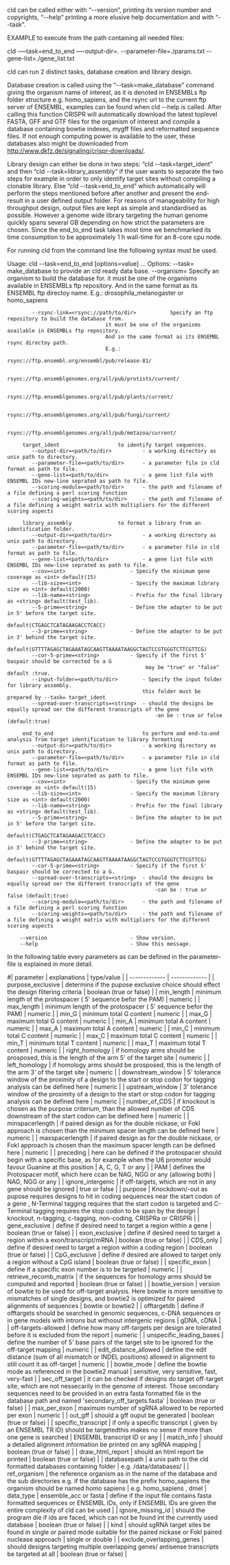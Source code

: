 cld can be called either with “--version”, printing its version number and copyrights, 
“--help” printing a more elusive help documentation and with “--task”. 

EXAMPLE to execute from the path containing all needed files:

cld -—task=end_to_end —-output-dir=. --parameter-file=./params.txt --gene-list=./gene_list.txt		    

cld can run 2 distinct tasks, database creation and 
library design.

Database creation 
	is called using the “--task=make_database” command 
	giving the organism name of interest, as it is denoted in ENSEMBLs ftp folder structure
	e.g. homo_sapiens, and the rsync url to the current ftp server of ENSEMBL, examples 
 	can be found when cld  --help is called. After calling this function CRISPR will 
 	automatically download the latest toplevel FASTA, GFF and GTF files for the organism 
 	of interest and compile a database containing bowtie indexes, mygff files and 
 	reformatted sequence files. If not enough computing power is available to the user, 
 	these databases also might be downloaded from http://www.dkfz.de/signaling/crispr-downloads/. 

Library design
	can either be done in two steps: “cld 
	 --task=target_ident” and then “cld  --task=library_assembly” if the user wants 
 	to separate the two steps for example in order to only identify target sites without 
 	compiling a clonable library. 
 	Else “cld  --task=end_to_end” which automatically will perform the steps mentioned before 
 	after another and present the end-result in a user defined output folder. 
 	For reasons of manageability for high throughput design, output files are kept 
 	as simple and standardised as possible. However a genome wide library targeting 
 	the human genome quickly spans several GB depending on how strict the parameters 
 	are chosen. Since the end_to_end task takes most time we benchmarked its time 
 	consumption to be approximately 1 h wall-time for an 8-core cpu node.
 	

For running cld from the command line the following syntax must be used.

Usage: cld  --task=end_to_end [options=value] ...
Options:
	    --task=<task option>
		 make_database 				to provide an cld ready data base.
		    --organism=<string>		Specify an organism to build the database for.
								    it must be one of the organisms available in ENSEMBLs ftp repository.
								    And in the same format as its ENSEMBL ftp directoy name.
								    E.g.: drosophila_melanogaster or homo_sapiens

		    --rsync-link=<rsync://path/to/dir>	         Specify an ftp repository to build the database from.
								    it must be one of the organisms available in ENSEMBLs ftp repository.
								    And in the same format as its ENSEMBL rsync directoy path.
								    E.g.: 
								    rsync://ftp.ensembl.org/ensembl/pub/release-81/
								    
								    rsync://ftp.ensemblgenomes.org/all/pub/protists/current/

									rsync://ftp.ensemblgenomes.org/all/pub/plants/current/

									rsync://ftp.ensemblgenomes.org/all/pub/fungi/current/
									
									rsync://ftp.ensemblgenomes.org/all/pub/metazoa/current/

		 target_ident 					to identify target sequences.
		    --output-dir=<path/to/dir>			- a working directory as unix path to directory.
		    --parameter-file=<path/to/dir>		- a parameter file in cld format as path to file.
		    --gene-list=<path/to/dir>			- a gene list file with ENSEMBL IDs new-line seprated as path to file.
			--scoring-module=<path/to/dir>		- the path and filename of a file defining a perl scoring function
			--scoring-weights=<path/to/dir>		- the path and filename of a file defining a weight matrix with multipliers for the different scoring aspects

		 library_assembly 				to format a library from an identification folder.
		    --output-dir=<path/to/dir>			- a working directory as unix path to directory.
		    --parameter-file=<path/to/dir>		- a parameter file in cld format as path to file.
		    --gene-list=<path/to/dir>			- a gene list file with ENSEMBL IDs new-line seprated as path to file. 
		    --cov=<int>						- Specify the minimum gene coverage as <int> default(15)
		    --lib-size=<int>				- Specify the maximum library size as <int> default(2000)
		    --lib-name=<string>				- Prefix for the final library as <string> default(test_lib).
		    --5-prime=<string>				- Define the adapter to be put in 5' before the target site.
												default(CTGAGCTCATAGAAGACCTCACC)
		    --3-prime=<string>				- Define the adapter to be put in 3' behind the target site.
								   				default(GTTTTAGAGCTAGAAATAGCAAGTTAAAATAAGGCTAGTCCGTGGGTCTTCGTTCG)
		    --cor-5-prime=<string>			- Specify if the first 5' baspair should be corrected to a G
								   				 may be "true" or "false" default :true.	    
		    --input-folder=<path/to/dir>		- Specify the input folder for library assembly.
								    			this folder must be prepared by --task= target_ident
			--spread-over-transcripts=<string>	- should the designs be equally spread oer the different transcripts of the gene
													-an be : true or false (default:true)

		 end_to_end 							to perform and end-to-end analysis from target identification to library formatting
		    --output-dir=<path/to/dir>			- a working directory as unix path to directory.
		    --parameter-file=<path/to/dir>		- a parameter file in cld format as path to file.
		    --gene-list=<path/to/dir>			- a gene list file with ENSEMBL IDs new-line seprated as path to file. 
		    --cov=<int>						- Specify the minimum gene coverage as <int> default(15)
		    --lib-size=<int>				- Specify the maximum library size as <int> default(2000)
		    --lib-name=<string>				- Prefix for the final library as <string> default(test_lib).
		    --5-prime=<string>				- Define the adapter to be put in 5' before the target site.
								    			default(CTGAGCTCATAGAAGACCTCACC)
		    --3-prime=<string>				- Define the adapter to be put in 3' behind the target site.
								    			default(GTTTTAGAGCTAGAAATAGCAAGTTAAAATAAGGCTAGTCCGTGGGTCTTCGTTCG)
		    --cor-5-prime=<string>			- Specify if the first 5' baspair should be corrected to a G.
			--spread-over-transcripts=<string>	- should the designs be equally spread oer the different transcripts of the gene
													-can be : true or false (default:true)
			--scoring-module=<path/to/dir>		- the path and filename of a file defining a perl scoring function
			--scoring-weights=<path/to/dir>		- the path and filename of a file defining a weight matrix with multipliers for the different scoring aspects

	    --version							- Show version.
	    --help								- Show this message.
	    
	    

In the following table every parameters as can be defined in the parameter-file is explained in more detail.

#| parameter | explanations | type/value |
| ------------- | ------------- |
| purpose_exclusive	|	determins if the pupose exclusive choice should effect the design filtering criteria	|	boolean (true or false) |
| min_length	|	minimum length of the protospacer ( 5' sequence befor the PAM)	|	numeric |
| max_length	|	minimum length of the protospacer ( 5' sequence befor the PAM)	|	numeric |
| min_G	|	minimum total G content	|	numeric |
| max_G	|	maximum total G content	|	numeric |
| min_A	|	minimum total A content	|	numeric |
| max_A	|	maximum total A content	|	numeric |
| min_C	|	minimum total C content	|	numeric |
| max_C	|	maximum total C content	|	numeric |
| min_T	|	minimum total T content	|	numeric |
| max_T	|	maximum total T content	|	numeric |
| right_homology	|	if homology arms should be prosposed, this is the length of the arm 5' of the target site	|	numeric |
| left_homology	|	if homology arms should be prosposed, this is the length of the arm 3' of the target site	|	numeric |
| downstream_window	|	5' tolerance window of the proximity of a design to the start or stop codon for tagging analysis can be defined here 	|	numeric |
| upstream_window	|	3' tolerance window of the proximity of a design to the start or stop codon for tagging analysis can be defined here 	|	numeric |
| number_of_CDS	|	if knockout is chosen as the purpose criterium, than the allowed number of CDS downstream of the start codon can be defined here	|	numeric |
| minspacerlength	|	if paired design as for the double nickase, or FokI approach is chosen than the minimum spacer length can be defined here	|	numeric |
| maxspacerlength	|	if paired design as for the double nickase, or FokI approach is chosen than the maximum spacer length can be defined here	|	numeric |
| preceding	|	here can be defined if the protospacer should begin with a specific base, as for example when the U6 promotor would favour Guanine at this position	|	A, C, G, T or any |
| PAM	|	defines the Protospacer motif, which here ccan be NAG, NGG or any (allowing both)	|	NAG, NGG or any |
| ignore_intergenic	|	if off-targets, which are not in any gene should be ignored	|	true or false |
| purpose	|	Knockdown/-out as pupose requires designs to hit in coding sequences near the start codon of a gene , N-Terminal tagging requires that the start codon is targeted and C-Terminal tagging requires the stop codon to be span by the design	|	knockout, n-tagging, c-tagging, non-coding, CRISPRa or CRISPRi |
| gene_exclusive	|	define if desired need to target a region within a gene	|	boolean (true or false) |
| exon_exclusive	|	define if desired need to target a region within a exon/transcript/mRNA	|	boolean (true or false) |
| CDS_only	|	define if desired need to target a region within a coding region	|	boolean (true or false) |
| CpG_exclusive	|	define if desired are allowed to target only a region without a CpG island	|	boolean (true or false) |
| specific_exon	|	define if a specific exon number is to be targeted	|	numeric |
| retrieve_recomb_matrix	|	if the sequences for homology arms should be computed and reported	|	boolean (true or false) |
| bowtie_version	|	version of bowtie to be used for off-target analysis. Here bowtie is more sensitive to mismatches of single designs, and bowtie2 is optimized for paired alignments of sequences 	|	bowtie or bowtie2 |
| offtargetdb	|	define if offtargets should be searched in genomic sequences, c-DNA sequences or in gene models with introns but withoout intergenic regions	|	gDNA, cDNA |
| off-targets-allowed	|	define how many off-targets per design are tolerated before it is excluded from the report	|	numeric |
| unspecific_leading_bases	|	define the number of 5' base pairs of the target site to be ignored for the off-target mapping	|	numeric |
| edit_distance_allowed	|	define the edit distance (sum of all mismatch or INDEL positions) allowed in alignment to still count it as off-target	|	numeric |
| bowtie_mode	|	define the bowtie mode as referenced in the bowtie2 manual	|	sensitive, very sensitive, fast, very-fast |
| sec_off_target	|	it can be checked if designs do target off-target site, which are not nessecarily in the genome of interest. Those secondary sequences need to be provided in an extra fasta formatted file in the database path and named 'secondary_off_targets.fasta' 	|	boolean (true or false) |
| max_per_exon	|	maximum number of sgRNA allowed to be reported per exon	|	numeric |
| out_gff	|	should a gff ouput be generated	|	boolean (true or false) |
| specific_transcript	|	if only a specific transcript ( given by an ENSEMBL TR ID) should be targetedthis makes no sense if more than one gene is searched	|	ENSEMBL transcript ID or any |
| match_info	|	should a detailed alignment information be printed on any sgRNA mapping	|	boolean (true or false) |
| draw_html_report	|	should an html report be printed	|	boolean (true or false) |
| databasepath	|	a unix path to the cld formatted databases containing folder	|	e.g. /data/databases/ |
| ref_organism	|	the reference organism as in the name of the database and the sub directories e.g. if the database has the prefix homo_sapiens the organism should be named homo sapiens	|	e.g. homo_sapiens , dmel
| data_type	|	ensemble_acc or fasta	|	define if the input file contains fasta formatted sequences or ENSEMBL IDs, only if ENSEMBL IDs are given the entire complexity of cld can be used |
| ignore_missing_id	|	should the program die if ids are faced, which can not be found int the currently used database	|	boolean (true or false) |
| kind	|	should sgRNA target sites be found in single or paired mode suitable for the paired nickase or FokI paired nuclease approach	|	single or double |
| exclude_overlapping_genes	|	should designs targeting multiple overlapping genes/ antisense transcripts be targeted at all	|	boolean (true or false) |
